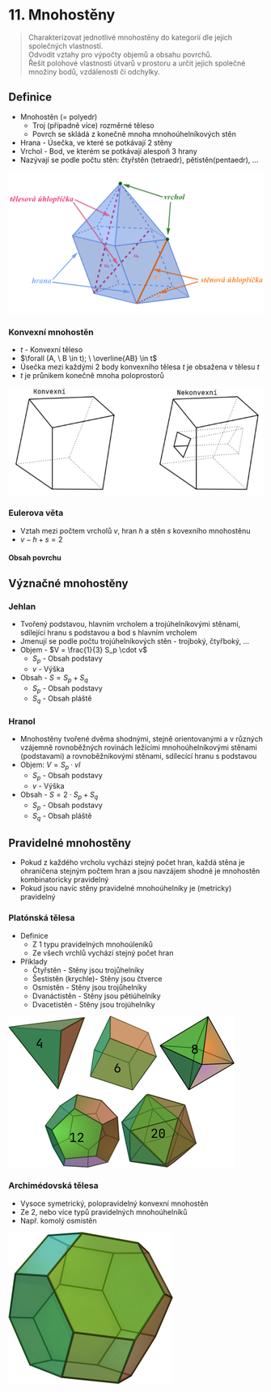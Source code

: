 # 11. Mnohostěny

> Charakterizovat jednotlivé mnohostěny do kategorií dle jejich společných vlastností. \
> Odvodit vztahy pro výpočty objemů a obsahu povrchů. \
> Řešit polohové vlastnosti útvarů v prostoru a určit jejich společné množiny bodů, vzdálenosti či odchylky.

## Definice

- Mnohostěn (= polyedr)
  - Troj (případně více) rozměrné těleso
  - Povrch se skládá z konečně mnoha mnohoúhelníkových stěn
- Hrana - Úsečka, ve které se potkávají 2 stěny
- Vrchol - Bod, ve kterém se potkávají alespoň 3 hrany
- Nazývají se podle počtu stěn: čtyřstěn (tetraedr), pětistěn(pentaedr), ...

![Pojmy](./pojmy.png)

### Konvexní mnohostěn

- $t$ - Konvexní těleso
- $\forall (A, \ B \in t); \ \overline{AB} \in t$
- Úsečka mezi každými 2 body konvexního tělesa $t$ je obsažena v tělesu $t$
- $t$ je průnikem konečně mnoha poloprostorů

![Konvexita](./konvexita.png)

### Eulerova věta

- Vztah mezi počtem vrcholů $v$, hran $h$ a stěn $s$ kovexního mnohostěnu
- $v - h + s = 2$

#### Obsah povrchu

## Význačné mnohostěny

### Jehlan

- Tvořený podstavou, hlavním vrcholem a trojúhelníkovými stěnami, sdílející hranu s podstavou a bod s hlavním vrcholem
- Jmenují se podle počtu trojúhelníkových stěn - trojboký, čtyřboký, ...
- Objem - $V = \frac{1}{3} S_p \cdot v$
  - $S_p$ - Obsah podstavy
  - $v$ - Výška
- Obsah - $S = S_p + S_q$
  - $S_p$ - Obsah podstavy
  - $S_q$ - Obsah pláště

### Hranol

- Mnohostěny tvořené dvěma shodnými, stejně orientovanými a v různých vzájemně rovnoběžných rovinách ležícími mnohoúhelníkovými stěnami (podstavami) a rovnoběžníkovými stěnami, sdílecící hranu s podstavou
- Objem: $V = S_p \cdot v l$
  - $S_p$ - Obsah podstavy
  - $v$ - Výška
- Obsah - $S = 2 \cdot S_p + S_q$
  - $S_p$ - Obsah podstavy
  - $S_q$ - Obsah pláště

## Pravidelné mnohostěny

- Pokud z každého vrcholu vycházi stejný počet hran, každá stěna je ohraničena stejným počtem hran a jsou navzájem shodné je mnohostěn kombinatoricky pravidelný
- Pokud jsou navíc stěny pravidelné mnohoúhelníky je (metricky) pravidelný

### Platónská tělesa

- Definice
  - Z 1 typu pravidelných mnohoúleníků
  - Ze všech vrchlů vychází stejný počet hran
- Příklady
  - Čtyřstěn - Stěny jsou trojůhelníky
  - Šestistěn (krychle)- Stěny jsou čtverce
  - Osmistěn - Stěny jsou trojůhelníky
  - Dvanáctistěn - Stěny jsou pětiúhelníky
  - Dvacetistěn - Stěny jsou trojúhelníky

![Platónská tělesa](./platonska_telesa.png)

### Archimédovská tělesa

- Vysoce symetrický, polopravidelný konvexní mnohostěn
- Ze 2, nebo více typů pravidelných mnohoúhelníků
- Např. komolý osmistěn

![Komolý osmistěn](./komoly_osmisten.png)
